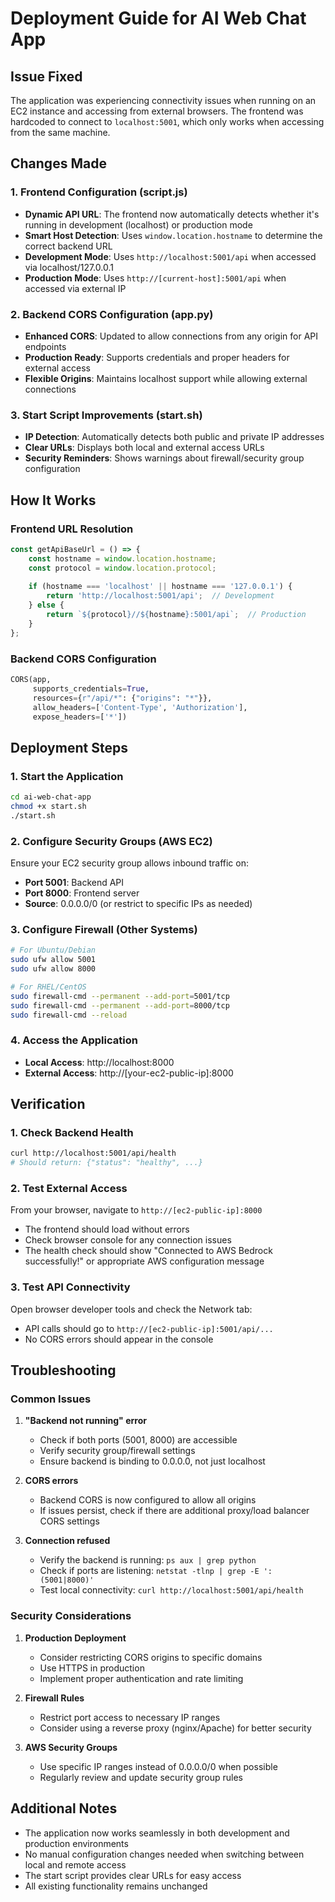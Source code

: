 # Deployment Guide for AI Web Chat App

## Issue Fixed
The application was experiencing connectivity issues when running on an EC2 instance and accessing from external browsers. The frontend was hardcoded to connect to `localhost:5001`, which only works when accessing from the same machine.

## Changes Made

### 1. Frontend Configuration (script.js)
- **Dynamic API URL**: The frontend now automatically detects whether it's running in development (localhost) or production mode
- **Smart Host Detection**: Uses `window.location.hostname` to determine the correct backend URL
- **Development Mode**: Uses `http://localhost:5001/api` when accessed via localhost/127.0.0.1
- **Production Mode**: Uses `http://[current-host]:5001/api` when accessed via external IP

### 2. Backend CORS Configuration (app.py)
- **Enhanced CORS**: Updated to allow connections from any origin for API endpoints
- **Production Ready**: Supports credentials and proper headers for external access
- **Flexible Origins**: Maintains localhost support while allowing external connections

### 3. Start Script Improvements (start.sh)
- **IP Detection**: Automatically detects both public and private IP addresses
- **Clear URLs**: Displays both local and external access URLs
- **Security Reminders**: Shows warnings about firewall/security group configuration

## How It Works

### Frontend URL Resolution
```javascript
const getApiBaseUrl = () => {
    const hostname = window.location.hostname;
    const protocol = window.location.protocol;
    
    if (hostname === 'localhost' || hostname === '127.0.0.1') {
        return 'http://localhost:5001/api';  // Development
    } else {
        return `${protocol}//${hostname}:5001/api`;  // Production
    }
};
```

### Backend CORS Configuration
```python
CORS(app, 
     supports_credentials=True, 
     resources={r"/api/*": {"origins": "*"}},
     allow_headers=['Content-Type', 'Authorization'],
     expose_headers=['*'])
```

## Deployment Steps

### 1. Start the Application
```bash
cd ai-web-chat-app
chmod +x start.sh
./start.sh
```

### 2. Configure Security Groups (AWS EC2)
Ensure your EC2 security group allows inbound traffic on:
- **Port 5001**: Backend API
- **Port 8000**: Frontend server
- **Source**: 0.0.0.0/0 (or restrict to specific IPs as needed)

### 3. Configure Firewall (Other Systems)
```bash
# For Ubuntu/Debian
sudo ufw allow 5001
sudo ufw allow 8000

# For RHEL/CentOS
sudo firewall-cmd --permanent --add-port=5001/tcp
sudo firewall-cmd --permanent --add-port=8000/tcp
sudo firewall-cmd --reload
```

### 4. Access the Application
- **Local Access**: http://localhost:8000
- **External Access**: http://[your-ec2-public-ip]:8000

## Verification

### 1. Check Backend Health
```bash
curl http://localhost:5001/api/health
# Should return: {"status": "healthy", ...}
```

### 2. Test External Access
From your browser, navigate to `http://[ec2-public-ip]:8000`
- The frontend should load without errors
- Check browser console for any connection issues
- The health check should show "Connected to AWS Bedrock successfully!" or appropriate AWS configuration message

### 3. Test API Connectivity
Open browser developer tools and check the Network tab:
- API calls should go to `http://[ec2-public-ip]:5001/api/...`
- No CORS errors should appear in the console

## Troubleshooting

### Common Issues

1. **"Backend not running" error**
   - Check if both ports (5001, 8000) are accessible
   - Verify security group/firewall settings
   - Ensure backend is binding to 0.0.0.0, not just localhost

2. **CORS errors**
   - Backend CORS is now configured to allow all origins
   - If issues persist, check if there are additional proxy/load balancer CORS settings

3. **Connection refused**
   - Verify the backend is running: `ps aux | grep python`
   - Check if ports are listening: `netstat -tlnp | grep -E ':(5001|8000)'`
   - Test local connectivity: `curl http://localhost:5001/api/health`

### Security Considerations

1. **Production Deployment**
   - Consider restricting CORS origins to specific domains
   - Use HTTPS in production
   - Implement proper authentication and rate limiting

2. **Firewall Rules**
   - Restrict port access to necessary IP ranges
   - Consider using a reverse proxy (nginx/Apache) for better security

3. **AWS Security Groups**
   - Use specific IP ranges instead of 0.0.0.0/0 when possible
   - Regularly review and update security group rules

## Additional Notes

- The application now works seamlessly in both development and production environments
- No manual configuration changes needed when switching between local and remote access
- The start script provides clear URLs for easy access
- All existing functionality remains unchanged
